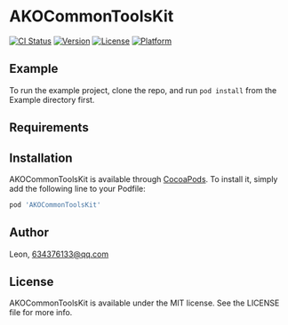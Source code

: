# AKOCommonToolsKit

[![CI Status](https://img.shields.io/travis/lizitao/AKOCommonToolsKit.svg?style=flat)](https://travis-ci.org/lizitao/AKOCommonToolsKit)
[![Version](https://img.shields.io/cocoapods/v/AKOCommonToolsKit.svg?style=flat)](https://cocoapods.org/pods/AKOCommonToolsKit)
[![License](https://img.shields.io/cocoapods/l/AKOCommonToolsKit.svg?style=flat)](https://cocoapods.org/pods/AKOCommonToolsKit)
[![Platform](https://img.shields.io/cocoapods/p/AKOCommonToolsKit.svg?style=flat)](https://cocoapods.org/pods/AKOCommonToolsKit)

## Example

To run the example project, clone the repo, and run `pod install` from the Example directory first.

## Requirements

## Installation

AKOCommonToolsKit is available through [CocoaPods](https://cocoapods.org). To install
it, simply add the following line to your Podfile:

```ruby
pod 'AKOCommonToolsKit'
```

## Author

Leon, 634376133@qq.com

## License

AKOCommonToolsKit is available under the MIT license. See the LICENSE file for more info.
